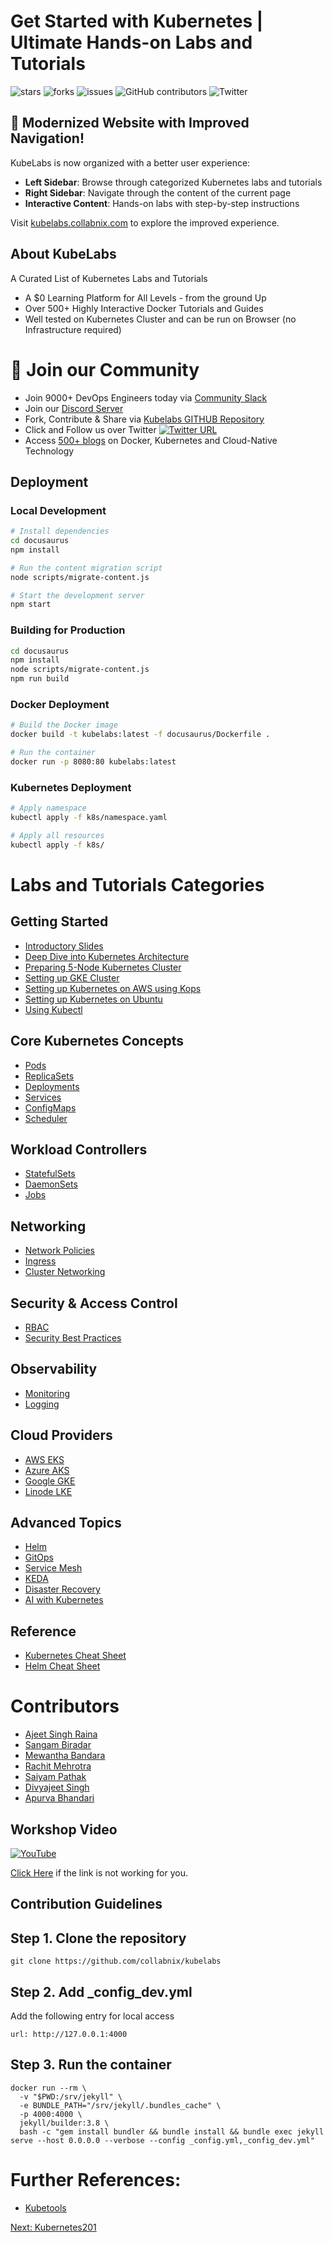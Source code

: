 # Get Started with Kubernetes | Ultimate Hands-on Labs and Tutorials

![stars](https://img.shields.io/github/stars/collabnix/kubelabs)
![forks](https://img.shields.io/github/forks/collabnix/kubelabs)
![issues](https://img.shields.io/github/issues/collabnix/kubelabs)
![GitHub contributors](https://img.shields.io/github/contributors/collabnix/kubelabs)
![Twitter](https://img.shields.io/twitter/follow/collabnix?style=social)

## 🚀 Modernized Website with Improved Navigation!

KubeLabs is now organized with a better user experience:
- **Left Sidebar**: Browse through categorized Kubernetes labs and tutorials
- **Right Sidebar**: Navigate through the content of the current page
- **Interactive Content**: Hands-on labs with step-by-step instructions

Visit [kubelabs.collabnix.com](https://kubelabs.collabnix.com) to explore the improved experience.

## About KubeLabs

A Curated List of Kubernetes Labs and Tutorials

- A $0 Learning Platform for All Levels - from the ground Up
- Over 500+ Highly Interactive Docker Tutorials and Guides
- Well tested on Kubernetes Cluster and can be run on Browser (no Infrastructure required)

# 📝 Join our Community

- Join 9000+ DevOps Engineers today via [Community Slack](https://launchpass.com/collabnix)
- Join our [Discord Server](https://discord.gg/QEkCXAXYSe)
- Fork, Contribute & Share via [Kubelabs GITHUB Repository](https://github.com/collabnix/kubelabs)
- Click and Follow us over Twitter [![Twitter URL](https://img.shields.io/twitter/url/https/twitter.com/fold_left.svg?style=social&label=Follow%20%40collabnix)](https://twitter.com/collabnix)
- Access [500+ blogs](https://collabnix.com) on Docker, Kubernetes and Cloud-Native Technology

## Deployment

### Local Development

```bash
# Install dependencies
cd docusaurus
npm install

# Run the content migration script
node scripts/migrate-content.js

# Start the development server
npm start
```

### Building for Production

```bash
cd docusaurus
npm install
node scripts/migrate-content.js
npm run build
```

### Docker Deployment

```bash
# Build the Docker image
docker build -t kubelabs:latest -f docusaurus/Dockerfile .

# Run the container
docker run -p 8080:80 kubelabs:latest
```

### Kubernetes Deployment

```bash
# Apply namespace
kubectl apply -f k8s/namespace.yaml

# Apply all resources
kubectl apply -f k8s/
```

# Labs and Tutorials Categories

## Getting Started
- [Introductory Slides](https://collabnix.github.io/kubelabs/Kubernetes_Intro_slides-1/Kubernetes_Intro_slides-1.html) 
- [Deep Dive into Kubernetes Architecture](./Kubernetes_Architecture.md) 
- [Preparing 5-Node Kubernetes Cluster](./kube101.md)
- [Setting up GKE Cluster](./gke-setup.md)
- [Setting up Kubernetes on AWS using Kops](./dockerdesktopformac/README.md)
- [Setting up Kubernetes on Ubuntu](https://github.com/collabnix/kubelabs/blob/master/install/ubuntu/README.md)
- [Using Kubectl](./kubectl-for-docker.md)

## Core Kubernetes Concepts
- [Pods](./pods101/deploy-your-first-nginx-pod.md)
- [ReplicaSets](./replicaset101/README.md)
- [Deployments](./Deployment101/README.md)
- [Services](./Services101/README.md)
- [ConfigMaps](./ConfigMaps101/what-are-configmaps.md)
- [Scheduler](./Scheduler101/README.md)

## Workload Controllers
- [StatefulSets](./StatefulSets101/README.md)
- [DaemonSets](./DaemonSet101/README.md)
- [Jobs](./Jobs101/README.md)

## Networking
- [Network Policies](./Network_Policies101/README.md)
- [Ingress](./Ingress101/README.md)
- [Cluster Networking](./ClusterNetworking101/README.md)

## Security & Access Control
- [RBAC](./RBAC101/README.md)
- [Security Best Practices](./Security101/kubernetes-security.md)

## Observability
- [Monitoring](./Monitoring101/README.md)
- [Logging](./Logging101/logging-intro.md)

## Cloud Providers
- [AWS EKS](./EKS101/what-is-eks.md)
- [Azure AKS](./AKS101/what-is-aks.md)
- [Google GKE](./GKE101/what-is-gke.md)
- [Linode LKE](./LKE101/what-is-lke.md)

## Advanced Topics
- [Helm](./Helm101/what-is-helm.md)
- [GitOps](./GitOps101/what-is-gitops.md)
- [Service Mesh](./AKS101/aks-service-mesh.md)
- [KEDA](./Keda101/what-is-keda.md)
- [Disaster Recovery](./DisasterRecovery101/what-is-dr.md)
- [AI with Kubernetes](./ai/README.md)

## Reference
- [Kubernetes Cheat Sheet](./Cheat%20Sheets/Kubernetes%20Cheat%20Sheet.md)
- [Helm Cheat Sheet](./Cheat%20Sheets/Helm%20Cheat%20Sheet.md)

# Contributors

- [Ajeet Singh Raina](https://twitter.com/ajeetsraina)
- [Sangam Biradar](https://twitter.com/BiradarSangam)
- [Mewantha Bandara](http://linkedin.com/in/mewantha-bandara)
- [Rachit Mehrotra](https://www.linkedin.com/in/rachit-mehrotra-08a92819/?originalSubdomain=in)
- [Saiyam Pathak](https://twitter.com/SaiyamPathak)
- [Divyajeet Singh](https://www.linkedin.com/in/divyajeet-singh)
- [Apurva Bhandari](https://www.linkedin.com/in/apurvabhandari-linux)

## Workshop Video

[![YouTube](https://github.com/collabnix/kubelabs/blob/master/k8sworkshop.png)](https://www.youtube.com/embed/i0d5ta83c-k)

[Click Here](https://www.youtube.com/embed/i0d5ta83c-k) if the link is not working for you.

## Contribution Guidelines

## Step 1. Clone the repository

```
git clone https://github.com/collabnix/kubelabs
```

## Step 2. Add _config_dev.yml

Add the following entry for local access

```
url: http://127.0.0.1:4000
```

## Step 3. Run the container

```
docker run --rm \
  -v "$PWD:/srv/jekyll" \
  -e BUNDLE_PATH="/srv/jekyll/.bundles_cache" \
  -p 4000:4000 \
  jekyll/builder:3.8 \
  bash -c "gem install bundler && bundle install && bundle exec jekyll serve --host 0.0.0.0 --verbose --config _config.yml,_config_dev.yml"
```

# Further References:

- [Kubetools](https://kubetools.collabnix.com)

[Next:  Kubernetes201](https://github.com/collabnix/kubelabs/blob/master/201/README.md)